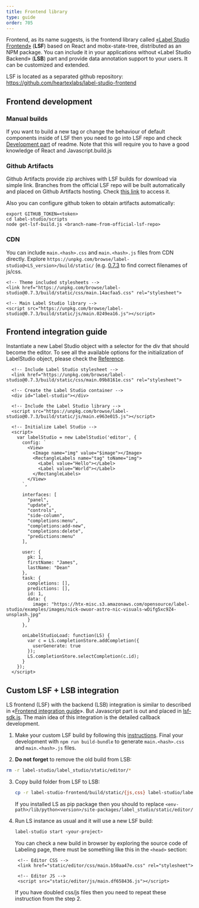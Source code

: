 ```yaml
---
title: Frontend library
type: guide
order: 705
---
```


Frontend, as its name suggests, is the frontend library called [«Label Studio Frontend»](https://github.com/heartexlabs/label-studio-frontend) (**LSF**) based on React and mobx-state-tree, distributed as an NPM package. You can include it in your applications without «Label Studio Backend» (**LSB**) part and provide data annotation support to your users. It can be customized and extended.

LSF is located as a separated github repository: 
https://github.com/heartexlabs/label-studio-frontend


## Frontend development 

### Manual builds

If you want to build a new tag or change the behaviour of default components inside of LSF then you need to go into LSF repo and check [Development part](https://github.com/heartexlabs/label-studio-frontend#development) of readme. Note that this will require you to have a good knowledge of React and Javascript.build.js <branch-name-from-official-lsf-repo>


### Github Artifacts

Github Artifacts provide zip archives with LSF builds for download via simple link. Branches from the official LSF repo will be built automatically and placed on Github Artifacts hosting. Check [this link](https://github.com/heartexlabs/label-studio-frontend/actions) to access it. 

Also you can configure github token to obtain artifacts automatically:
```
export GITHUB_TOKEN=<token>
cd label-studio/scripts
node get-lsf-build.js <branch-name-from-official-lsf-repo>
```

### CDN 

You can include `main.<hash>.css` and `main.<hash>.js` files from CDN directly. Explore `https://unpkg.com/browse/label-studio@<LS_version>/build/static/` (e.g. [0.7.3](https://unpkg.com/browse/label-studio@0.7.3/build/static/) to find correct filenames of js/css. 

```xhtml
<!-- Theme included stylesheets -->
<link href="https://unpkg.com/browse/label-studio@0.7.3/build/static/css/main.14acfaa5.css" rel="stylesheet">

<!-- Main Label Studio library -->
<script src="https://unpkg.com/browse/label-studio@0.7.3/build/static/js/main.0249ea16.js"></script>
```


## Frontend integration guide 

Instantiate a new Label Studio object with a selector for the div that should become the editor. To see all the available options for the initialization of LabelStudio object, please check the [Reference](frontend_reference.html).
    
  ``` xhtml
    <!-- Include Label Studio stylesheet -->
    <link href="https://unpkg.com/browse/label-studio@0.7.3/build/static/css/main.09b8161e.css" rel="stylesheet">
    
    <!-- Create the Label Studio container -->
    <div id="label-studio"></div>
    
    <!-- Include the Label Studio library -->
    <script src="https://unpkg.com/browse/label-studio@0.7.3/build/static/js/main.e963e015.js"></script>
    
    <!-- Initialize Label Studio -->
    <script>
      var labelStudio = new LabelStudio('editor', {
        config: `
          <View>
            <Image name="img" value="$image"></Image>
            <RectangleLabels name="tag" toName="img">
              <Label value="Hello"></Label>
              <Label value="World"></Label>  
            </RectangleLabels>
          </View>
        `,
    
        interfaces: [
          "panel",
          "update",
          "controls",
          "side-column",
          "completions:menu",
          "completions:add-new",
          "completions:delete",
          "predictions:menu"
        ],
    
        user: {
          pk: 1,
          firstName: "James",
          lastName: "Dean"
        },
        task: {
          completions: [],
          predictions: [],
          id: 1,
          data: {
            image: "https://htx-misc.s3.amazonaws.com/opensource/label-studio/examples/images/nick-owuor-astro-nic-visuals-wDifg5xc9Z4-unsplash.jpg"
          }
        },
        
        onLabelStudioLoad: function(LS) {
          var c = LS.completionStore.addCompletion({
            userGenerate: true
          });
          LS.completionStore.selectCompletion(c.id);
        }
      });
    </script>
  ```

## Custom LSF + LSB integration

LS frontend (LSF) with the backend (LSB) integration is similar to described in «[Frontend integration guide](#Frontend-integration-guide)». But Javascript part is out and placed in [lsf-sdk.js](https://github.com/heartexlabs/label-studio/blob/master/label_studio/static/js/lsf-sdk.js). The main idea of this integration is the detailed callback development.  

1. Make your custom LSF build by following this [instructions](https://github.com/heartexlabs/label-studio-frontend#development). Final your development with `npm run build-bundle` to generate `main.<hash>.css` and `main.<hash>.js` files.

2. **Do not forget** to remove the old build from LSB:
```bash
rm -r label-studio/label_studio/static/editor/*
```

3. Copy build folder from LSF to LSB: 
    ```bash
    cp -r label-studio-frontend/build/static/{js,css} label-studio/label_studio/static/editor/
    ```

    If you installed LS as pip package then you should to replace `<env-path>/lib/python<version>/site-packages/label_studio/static/editor/`

4. Run LS instance as usual and it will use a new LSF build:
    ```bash
    label-studio start <your-project>
    ```
    You can check a new build in browser by exploring the source code of Labeling page, there must be something like this in the `<head>` section: 
    
    ```xhtml
     <!-- Editor CSS -->
     <link href="static/editor/css/main.b50aa47e.css" rel="stylesheet">
      
     <!-- Editor JS -->
     <script src="static/editor/js/main.df658436.js"></script>
    ```

    If you have doubled css/js files then you need to repeat these instruction from the step 2.  